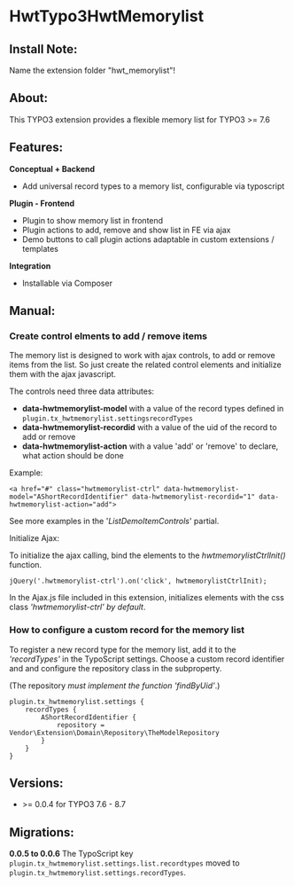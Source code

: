# HwtTypo3HwtMemorylist
## Install Note:
Name the extension folder "hwt_memorylist"!

## About:
This TYPO3 extension provides a flexible memory list for TYPO3 >= 7.6

## Features:

**Conceptual + Backend**

- Add universal record types to a memory list, configurable via typoscript

**Plugin - Frontend**

- Plugin to show memory list in frontend
- Plugin actions to add, remove and show list in FE via ajax
- Demo buttons to call plugin actions adaptable in custom extensions / templates

**Integration**

- Installable via Composer

## Manual:

### Create control elments to add / remove items
The memory list is designed to work with ajax controls, to add or remove items from the list. So just create the related control elements and initialize them with the ajax javascript.

The controls need three data attributes:
- **data-hwtmemorylist-model** with a value of the record types defined in `plugin.tx_hwtmemorylist.settingsrecordTypes`
- **data-hwtmemorylist-recordid** with a value of the uid of the record to add or remove
- **data-hwtmemorylist-action** with a value 'add' or 'remove' to declare, what action should be done

Example:
```
<a href="#" class="hwtmemorylist-ctrl" data-hwtmemorylist-model="AShortRecordIdentifier" data-hwtmemorylist-recordid="1" data-hwtmemorylist-action="add">
```
See more examples in the '_ListDemoItemControls_' partial.

Initialize Ajax:

To initialize the ajax calling, bind the elements to the _hwtmemorylistCtrlInit()_ function.
```
jQuery('.hwtmemorylist-ctrl').on('click', hwtmemorylistCtrlInit);
```
In the Ajax.js file included in this extension, initializes elements with the css class _'hwtmemorylist-ctrl' by default_.

### How to configure a custom record for the memory list
To register a new record type for the memory list, add it to the _'recordTypes'_ in the TypoScript settings. Choose a custom record identifier and and configure the repository class in the subproperty. 

(The repository _must implement the function 'findByUid'_.)
```
plugin.tx_hwtmemorylist.settings {
    recordTypes {
        AShortRecordIdentifier {
            repository = Vendor\Extension\Domain\Repository\TheModelRepository
        }
    }
}
```

## Versions:
- \>= 0.0.4 for TYPO3 7.6 - 8.7

## Migrations:
**0.0.5 to 0.0.6**
The TypoScript key `plugin.tx_hwtmemorylist.settings.list.recordtypes` moved to `plugin.tx_hwtmemorylist.settings.recordTypes`.
